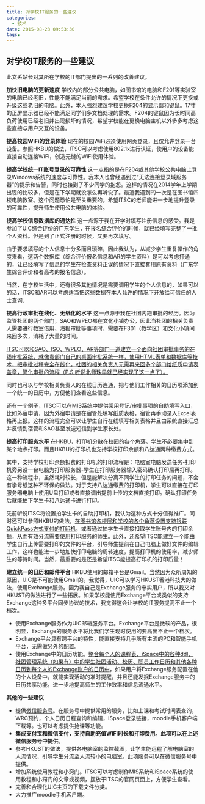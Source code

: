 ```yaml
---
title: 对学校IT服务的一些建议
categories:
  - 技术
date: 2015-08-23 09:53:30
tags:
---
```


## 对学校IT服务的一些建议

此文系站长对其所在学校的IT部门提出的一系列的改善建议。

**加快旧电脑的更新速度** 学校内的部分公共电脑，如图书馆的电脑和F201等实验室的电脑已经老旧，性能不能满足当前的需求。希望学校在条件允许的情况下更换或升级这些老旧的电脑。此外，本人强烈建议学校更换F204的显示器和键鼠。17寸的正屛显示器已经不能满足同学们多文档处理的需求。F204的键鼠因为长时间高负荷使用已经老旧并出现损坏的情况，希望学校能在更换电脑主机以外多多考虑这些直接与用户交互的设备。

**提高校园****WiFi****的登录体验** 现在的校园WiFi必须使用网页登录，且仅允许登录一台设备。参照HKBU的做法，ITSC可以考虑使用802.1x进行认证，使用户的设备能直接自动连接WiFi，创造无缝的WiFi使用体验。

**提高学校统一****IT****账号登录的可靠性** 这一点指的是在F204或其他学校公共电脑上登录Windows系统的速度与可靠性。我本人也曾经遇到过“无法连接登录域服务器”的提示和告警，同时也接到了不少同学的抱怨。这样的情况在2014学年上学期出现的比较多，但是在下学期就没怎么再听说了。最近我遇到的一次是在图书馆四楼电脑教室。这个问题恐怕是至关重要的。希望ITSC的老师能进一步地提升登录的可靠性，提升师生使用公共电脑的体验。

**提高学校信息数据库的通达性** 这一点源于我在开学时填写注册信息的感受。我是参加了UIC综合评价的广东学生，在报名综合评价的时候，就已经填写完整了一批个人资料。但是到了正式注册的时候，又要再次填写。

由于要求填写的个人信息十分多而且琐碎，因此我认为，从减少学生重复操作的角度来看，这两个数据库（综合评价报名信息和AR的学生资料）是可以考虑打通的，让已经填写了信息的学生在检查资料正误的情况下直接套用原有资料（广东学生综合评价和者高考的报名信息）。

当然，在学校生活中，还有很多其他情况是需要调用学生的个人信息的，如果可以的话，ITSC和AR可以考虑适当把这些数据在本人允许的情况下开放给可信任的人士查询。

**提高行政审批在线化、无纸化的水平** 这一点源于我在社团内跑审批的经历。因为监管社团的两个部门，SAO和WPEO都在文化小镇办公，因此当社团的相关负责人需要进行教室借用、海报审批等事项时，需要在F301（教学区）和文化小镇间来回多次，消耗了大量的时间。

<u>ITSC</u><u>可以和</u><u>SAO</u><u>、</u><u>ISO</u><u>、</u><u>WPEO</u><u>、</u><u>AR</u><u>等部门一道建立一个面向社团审批事务的在线审批系统，就像贵部门自己的桌面审批系统一样，使用</u><u>HTML</u><u>表单和数据库等技术，把审批过程完全在线化，社团的相关负责人无需再来回多个部门给纸质申请表盖章，简化审批的流程（</u><u>P.S.</u><u>听说北师珠早就已经实现了这一点了）。</u>

同时也可以与学校相关负责人的在线日历连通，把与他们工作相关的日历项添加到一个统一的日历中，方便他们查看这些信息。

还有一个例子，ITSC可以在MIS系统中提供常用登记/审批事项的自助填写入口，比如外宿申请，因为外宿申请是在宿管处填写纸质表格，宿管再手动录入Excel表格再上报。这样的流程完全可以让学生自行在线填写相关表格并且由系统直接汇总并反馈到宿管和SAO甚至发送短信到学生家长处。

**提高打印服务水平** 在HKBU，打印机分散在校园的各个角落。学生不必要集中到某个地点打印。而且HKBU的打印机也支持学校打印余额和八达通两种缴费方式。

其中，支持学校打印余额扣费的打印机的打印流程是：电脑室电脑发送任务-打印机旁另设一台电脑为打印服务器-学生在打印服务器输入密码确认打印后再打印。这一种流程中，虽然耗时较长，但是能解决分离不同学生的打印任务的问题，不会有学号纸这种不环保的做法。对于支持八达通缴费的打印机，学生可以直接在打印服务器电脑上使用U盘打印或者直接调出提前上传的文档直接打印。确认打印任务后就能拍下学生卡和八达通卡进行打印。

先前听说ITSC将设置拍学生卡的自助打印机，我认为这种方式十分值得推广。同时还可以参照HKBU的做法，<u>在图书馆各楼层和学校的各个角落设置支持银联</u><u>QuickPass</u><u>方式支付的打印机</u>，或者通过拍学生卡直接扣取学生账号内的打印余额，从而有效分流需要使用打印服务的师生。此外，还希望ITSC能建立一个能由学生自行上传需要打印的文件的平台，引导师生提前在自己电脑上做好文件的编辑工作，这样也能进一步地加快打印电脑的周转速度，提高打印机的使用率，减少师生的等待时间。当然，最重要的是还是希望ITSC能提高打印机的打印质量！

**建立统一的日历和邮件平台** HKBU使用的邮箱平台是Gmail。当然因为众所周知的原因，UIC是不可能使用Gmail的。我觉得，UIC可以学习HKUST香港科技大的做法，使用Exchange服务。因为我自己是Exchange服务的忠实用户，所以我又对HKUST的做法进行了一些拓展。如果学校能使用Exchange平台或类似的支持Exchange这种多平台同步协议的技术，我觉得这会让学校的IT服务提高不止一个档次。

*   使用Exchange服务作为UIC邮箱服务平台。Exchange平台是微软的产品，很明显，Exchange的服务水平将比我们学生现时使用的要高出不止一个档次。
*   Exchange平台具有跨平台的特性，能直接支持几乎所有主流的PC和智能手机平台，无需做另外的配置。
*   使用Exchange中的日历功能。<u>整合每个人的课程表、</u><u>iSpace</u><u>中的各种</u><u>ddl</u><u>、社团管理系统（如果有）中的学生社团活动、校历、职员工作日历和其他各种日历到每个人的</u><u>Exchange</u><u>账户的日历中</u>，如果用户将Exchange服务配置在他的个人设备中，就能实现活动的准时提醒，并且还能发掘Exchange服务中的日历共享功能，进一步地提高师生的工作效率和信息流通水平。
&nbsp;

**其他的一些建议**

*   提供<u>微信服务号</u>。在服务号中提供常用的服务，比如上课和考试时间表查询，WRC预约，个人日历日程查询和编辑，iSpace登录链接，moodle手机客户端下载等。也可以考虑提供抢课等功能。
*   **集成支付宝和微信支付，支持自助充值****WiFi****时长和打印费用。此项可以在上述微信服务号中提供。**
*   参考HKUST的做法，提供各电脑室的监控截图，让学生能远程了解电脑室的人流情况，引导学生分流至人流较小的电脑室。此项服务可以在微信服务号中提供。
*   增加系统使用教程和小窍门。ITSC可以考虑制作MIS系统和iSpace系统的使用教程和小窍门的文章或视频，摆放于ITSC的官网页面上，方便学生查看。
*   完善和合理化UIC主页的下载文件分类。
*   大力推广moodle手机客户端。